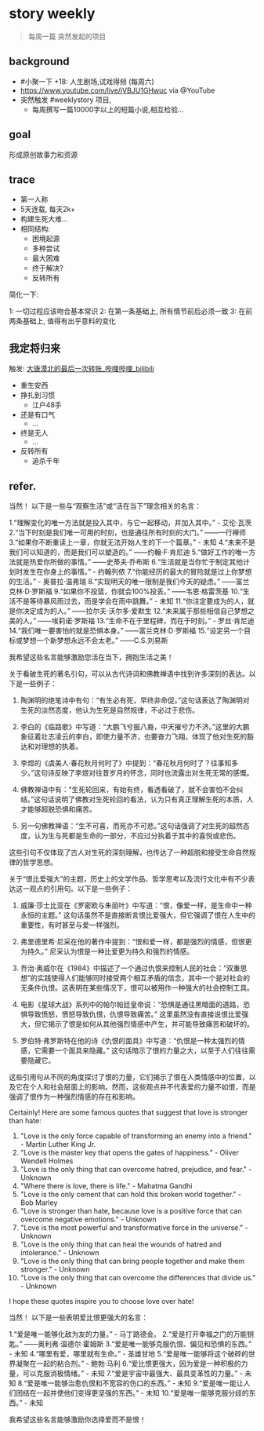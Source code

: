 # story weekly 
> 每周一篇
> 突然发起的项目

## background

- #小聚一下 +18: 人生剧场,试戏得频 (每周六) 
- https://www.youtube.com/live/jVBJU1GHwuc via @YouTube 
- 突然触发 #weeklystory 项目,
    - 每周撰写一篇10000字以上的短篇小说,相互检验...

## goal

形成原创故事力和资源

## trace

- 第一人称
- 5天连载, 每天2k+
- 构建生死大难...
- 相同结构:
    - 困境起源
    - 多种尝试
    - 最大困难
    - 终于解决?
    - 反转所有

简化一下:

1: 一切过程应该吻合基本常识
2: 在第一条基础上, 所有情节前后必须一致
3: 在前两条基础上, 值得有出乎意料的变化



## 我定将归来
触发: [大唐漠北的最后一次转账_哔哩哔哩_bilibili](https://www.bilibili.com/video/BV1r4411o7rH/)

- 重生安西
- 挣扎到习惯
    - 江户48手
- 还是有口气
    - ...
- 终是无人
    - ...
- 反转所有
    - 追杀千年


## refer.


当然！ 以下是一些与“观察生活”或“活在当下”理念相关的名言：

1.“理解变化的唯一方法就是投入其中，与它一起移动，并加入其中。” - 艾伦·瓦茨
2.“当下时刻是我们唯一可用的时刻，也是通往所有时刻的大门。” ——一行禅师
3.“如果你不断重读上一章，你就无法开始人生的下一个篇章。” - 未知
4.“未来不是我们可以知道的，而是我们可以塑造的。” ——约翰·F·肯尼迪
5.“做好工作的唯一方法就是热爱你所做的事情。” ——史蒂夫·乔布斯
6.“生活就是当你忙于制定其他计划时发生在你身上的事情。” - 约翰列侬
7.“你能经历的最大的冒险就是过上你梦想的生活。” - 奥普拉·温弗瑞
8.“实现明天的唯一限制是我们今天的疑虑。” ——富兰克林·D·罗斯福
9.“如果你不投篮，你就会100%投丢。” ——韦恩·格雷茨基
10.“生活不是等待暴风雨过去，而是学会在雨中跳舞。” - 未知
11.“你注定要成为的人，就是你决定成为的人。” ——拉尔夫·沃尔多·爱默生
12.“未来属于那些相信自己梦想之美的人。” ——埃莉诺·罗斯福
13.“生命不在于里程碑，而在于时刻。” - 罗丝·肯尼迪
14.“我们唯一要害怕的就是恐惧本身。” ——富兰克林·D·罗斯福
15.“设定另一个目标或梦想一个新梦想永远不会太老。” ——C.S.刘易斯

我希望这些名言能够激励您活在当下，拥抱生活之美！


关于看破生死的著名引句，可以从古代诗词和佛教禅语中找到许多深刻的表达。以下是一些例子：

1. 陶渊明的绝笔诗中有句：“有生必有死，早终非命促。”这句话表达了陶渊明对生死的淡然态度，他认为生死是自然规律，不必过于悲伤。

2. 李白的《临路歌》中写道：“大鹏飞兮振八裔，中天摧兮力不济。”这里的大鹏象征着壮志凌云的李白，即使力量不济，也要奋力飞翔，体现了他对生死的豁达和对理想的执着。

3. 李煜的《虞美人·春花秋月何时了》中提到：“春花秋月何时了？往事知多少。”这句诗反映了李煜对往昔岁月的怀念，同时也流露出对生死无常的感慨。

4. 佛教禅语中有：“生死轮回来，有始有终，看透看破了，就不会害怕不会纠结。”这句话说明了佛教对生死轮回的看法，认为只有真正理解生死的本质，人才能够超脱恐惧和痛苦。

5. 另一句佛教禅语：“生不可喜，而死亦不可悲。”这句话强调了对生死的超然态度，认为生与死都是生命的一部分，不应过分执着于其中的喜悦或悲伤。

这些引句不仅体现了古人对生死的深刻理解，也传达了一种超脱和接受生命自然规律的哲学思想。

关于“恨比爱强大”的主题，历史上的文学作品、哲学思考以及流行文化中有不少表达这一观点的引用句。以下是一些例子：

1. 威廉·莎士比亚在《罗密欧与朱丽叶》中写道：“恨，像爱一样，是生命中一种永恒的主题。” 这句话虽然不是直接断言恨比爱强大，但它强调了恨在人生中的重要性，有时甚至与爱一样强烈。

2. 弗里德里希·尼采在他的著作中提到：“恨和爱一样，都是强烈的情感，但恨更为持久。” 尼采认为恨是一种比爱更为持久和强烈的情感。

3. 乔治·奥威尔在《1984》中描述了一个通过仇恨来控制人民的社会：“双重思想”的实践使得人们能够同时接受两个相互矛盾的信念，其中一个是对社会的无条件仇恨。这表明在某些情况下，恨可以被用作一种强大的社会控制工具。

4. 电影《星球大战》系列中的帕尔帕廷皇帝说：“恐惧是通往黑暗面的道路，恐惧导致愤怒，愤怒导致仇恨，仇恨导致痛苦。” 这里虽然没有直接说恨比爱强大，但它揭示了恨是如何从其他强烈情感中产生，并可能导致痛苦和破坏的。

5. 罗伯特·弗罗斯特在他的诗《仇恨的面具》中写道：“仇恨是一种太强烈的情感，它需要一个面具来隐藏。” 这句话暗示了恨的力量之大，以至于人们往往需要隐藏它。

这些引用句从不同的角度探讨了恨的力量，它们揭示了恨在人类情感中的位置，以及它在个人和社会层面上的影响。然而，这些观点并不代表爱的力量不如恨，而是强调了恨作为一种强烈情感的存在和影响。


Certainly! Here are some famous quotes that suggest that love is stronger than hate:

1. "Love is the only force capable of transforming an enemy into a friend." - Martin Luther King Jr.
2. "Love is the master key that opens the gates of happiness." - Oliver Wendell Holmes
3. "Love is the only thing that can overcome hatred, prejudice, and fear." - Unknown
4. "Where there is love, there is life." - Mahatma Gandhi
5. "Love is the only cement that can hold this broken world together." - Bob Marley
6. "Love is stronger than hate, because love is a positive force that can overcome negative emotions." - Unknown
7. "Love is the most powerful and transformative force in the universe." - Unknown
8. "Love is the only thing that can heal the wounds of hatred and intolerance." - Unknown
9. "Love is the only thing that can bring people together and make them stronger." - Unknown
10. "Love is the only thing that can overcome the differences that divide us." - Unknown

I hope these quotes inspire you to choose love over hate!

当然！ 以下是一些表明爱比恨更强大的名言：

1.“爱是唯一能够化敌为友的力量。” - 马丁路德金。
2.“爱是打开幸福之门的万能钥匙。” ——奥利弗·温德尔·霍姆斯
3.“爱是唯一能够克服仇恨、偏见和恐惧的东西。” - 未知
4.“哪里有爱，哪里就有生命。” - 圣雄甘地
5.“爱是唯一能够将这个破碎的世界凝聚在一起的粘合剂。” - 鲍勃·马利
6.“爱比恨更强大，因为爱是一种积极的力量，可以克服消极情绪。” - 未知
7.“爱是宇宙中最强大、最具变革性的力量。” - 未知
8.“爱是唯一能够治愈仇恨和不宽容的伤口的东西。” - 未知
9.“爱是唯一能让人们团结在一起并使他们变得更坚强的东西。” - 未知
10.“爱是唯一能够克服分歧的东西。” - 未知

我希望这些名言能够激励你选择爱而不是恨！





